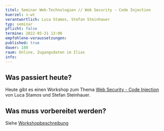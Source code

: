 ```yaml
---
titel: Seminar Web-Technologien // Web Security - Code Injection
kuerzel: s-wt
verantwortlich: Luca Stamos, Stefan Steinhauer
typ: seminar
pflicht: false
termine: 2022-05-31 13:00
empfohlene-voraussetzungen: 
published: true
dauer: 180
raum: Online, Zugangsdaten im Ilias
info: 
---
```


## Was passiert heute?
Heute gibt es einen Workshop zum Thema [Web Security - Code Injection](https://th-koeln.github.io/mi-master-wtw/workshops/2022/codeinjection/index/) von Luca Stamos und Stefan Steinhauer.

## Was muss vorbereitet werden?
Siehe [Workshopbeschreibung](https://th-koeln.github.io/mi-master-wtw/workshops/2022/codeinjection/index/)